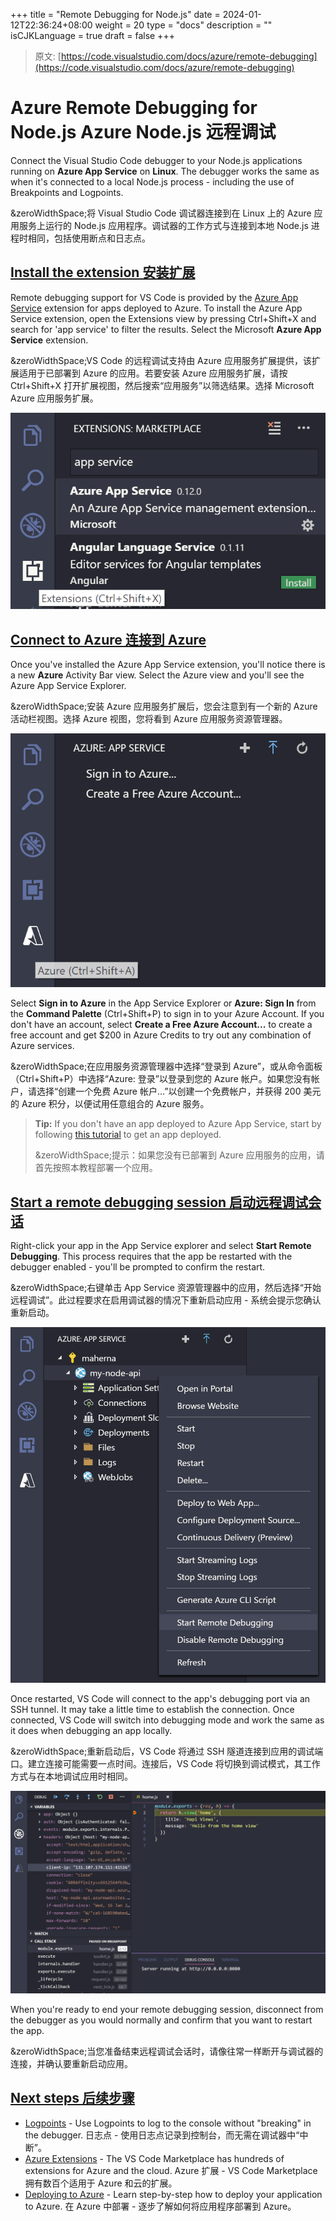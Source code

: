 +++
title = "Remote Debugging for Node.js"
date = 2024-01-12T22:36:24+08:00
weight = 20
type = "docs"
description = ""
isCJKLanguage = true
draft = false
+++

> 原文: [https://code.visualstudio.com/docs/azure/remote-debugging](https://code.visualstudio.com/docs/azure/remote-debugging)

# Azure Remote Debugging for Node.js Azure Node.js 远程调试



Connect the Visual Studio Code debugger to your Node.js applications running on **Azure App Service** on **Linux**. The debugger works the same as when it's connected to a local Node.js process - including the use of Breakpoints and Logpoints.

&zeroWidthSpace;将 Visual Studio Code 调试器连接到在 Linux 上的 Azure 应用服务上运行的 Node.js 应用程序。调试器的工作方式与连接到本地 Node.js 进程时相同，包括使用断点和日志点。

## [Install the extension 安装扩展](https://code.visualstudio.com/docs/azure/remote-debugging#_install-the-extension)

Remote debugging support for VS Code is provided by the [Azure App Service](https://marketplace.visualstudio.com/items?itemName=ms-azuretools.vscode-azureappservice) extension for apps deployed to Azure. To install the Azure App Service extension, open the Extensions view by pressing Ctrl+Shift+X and search for 'app service' to filter the results. Select the Microsoft **Azure App Service** extension.

&zeroWidthSpace;VS Code 的远程调试支持由 Azure 应用服务扩展提供，该扩展适用于已部署到 Azure 的应用。若要安装 Azure 应用服务扩展，请按 Ctrl+Shift+X 打开扩展视图，然后搜索“应用服务”以筛选结果。选择 Microsoft Azure 应用服务扩展。

![Select App Service extension](./RemoteDebuggingforNode_js_img/install-app-service.png)

## [Connect to Azure 连接到 Azure](https://code.visualstudio.com/docs/azure/remote-debugging#_connect-to-azure)

Once you've installed the Azure App Service extension, you'll notice there is a new **Azure** Activity Bar view. Select the Azure view and you'll see the Azure App Service Explorer.

&zeroWidthSpace;安装 Azure 应用服务扩展后，您会注意到有一个新的 Azure 活动栏视图。选择 Azure 视图，您将看到 Azure 应用服务资源管理器。

![App Service explorer](./RemoteDebuggingforNode_js_img/app-service-explorer.png)

Select **Sign in to Azure** in the App Service Explorer or **Azure: Sign In** from the **Command Palette** (Ctrl+Shift+P) to sign in to your Azure Account. If you don't have an account, select **Create a Free Azure Account...** to create a free account and get $200 in Azure Credits to try out any combination of Azure services.

&zeroWidthSpace;在应用服务资源管理器中选择“登录到 Azure”，或从命令面板（Ctrl+Shift+P）中选择“Azure: 登录”以登录到您的 Azure 帐户。如果您没有帐户，请选择“创建一个免费 Azure 帐户...”以创建一个免费帐户，并获得 200 美元的 Azure 积分，以便试用任意组合的 Azure 服务。

> **Tip:** If you don't have an app deployed to Azure App Service, start by following [this tutorial](https://learn.microsoft.com/azure/app-service/tutorial-nodejs-mongodb-app) to get an app deployed.
>
> &zeroWidthSpace;提示：如果您没有已部署到 Azure 应用服务的应用，请首先按照本教程部署一个应用。

## [Start a remote debugging session 启动远程调试会话](https://code.visualstudio.com/docs/azure/remote-debugging#_start-a-remote-debugging-session)

Right-click your app in the App Service explorer and select **Start Remote Debugging**. This process requires that the app be restarted with the debugger enabled - you'll be prompted to confirm the restart.

&zeroWidthSpace;右键单击 App Service 资源管理器中的应用，然后选择“开始远程调试”。此过程要求在启用调试器的情况下重新启动应用 - 系统会提示您确认重新启动。

![Start remote debugging](./RemoteDebuggingforNode_js_img/start-remote-debugging.png)

Once restarted, VS Code will connect to the app's debugging port via an SSH tunnel. It may take a little time to establish the connection. Once connected, VS Code will switch into debugging mode and work the same as it does when debugging an app locally.

&zeroWidthSpace;重新启动后，VS Code 将通过 SSH 隧道连接到应用的调试端口。建立连接可能需要一点时间。连接后，VS Code 将切换到调试模式，其工作方式与在本地调试应用时相同。

![Remote breakpoint](./RemoteDebuggingforNode_js_img/remote-breakpoint.png)

When you're ready to end your remote debugging session, disconnect from the debugger as you would normally and confirm that you want to restart the app.

&zeroWidthSpace;当您准备结束远程调试会话时，请像往常一样断开与调试器的连接，并确认要重新启动应用。

## [Next steps 后续步骤](https://code.visualstudio.com/docs/azure/remote-debugging#_next-steps)

- [Logpoints](https://code.visualstudio.com/docs/editor/debugging#_logpoints) - Use Logpoints to log to the console without "breaking" in the debugger.
  日志点 - 使用日志点记录到控制台，而无需在调试器中“中断”。
- [Azure Extensions](https://code.visualstudio.com/docs/azure/extensions) - The VS Code Marketplace has hundreds of extensions for Azure and the cloud.
  Azure 扩展 - VS Code Marketplace 拥有数百个适用于 Azure 和云的扩展。
- [Deploying to Azure](https://code.visualstudio.com/docs/azure/deployment) - Learn step-by-step how to deploy your application to Azure.
  在 Azure 中部署 - 逐步了解如何将应用程序部署到 Azure。
